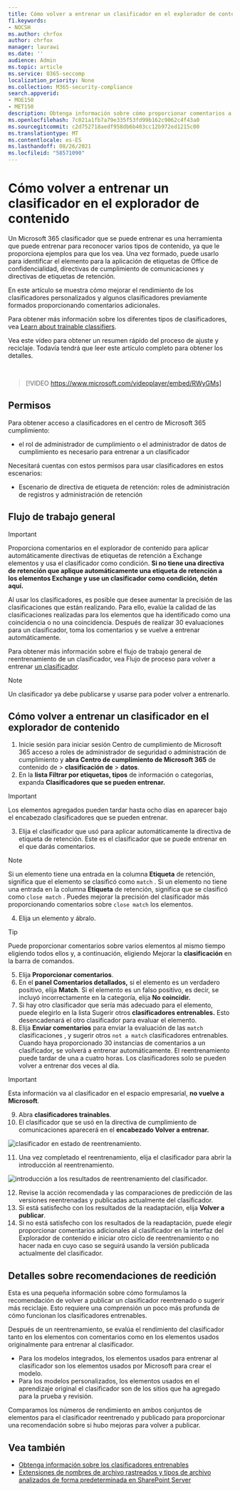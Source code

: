 ```yaml
---
title: Cómo volver a entrenar un clasificador en el explorador de contenido
f1.keywords:
- NOCSH
ms.author: chrfox
author: chrfox
manager: laurawi
ms.date: ''
audience: Admin
ms.topic: article
ms.service: O365-seccomp
localization_priority: None
ms.collection: M365-security-compliance
search.appverid:
- MOE150
- MET150
description: Obtenga información sobre cómo proporcionar comentarios a un clasificador que se puede entrenar en el Explorador de contenido.
ms.openlocfilehash: 7c021a1fb7a79e335f53fd99b162c9062c4f43a0
ms.sourcegitcommit: c2d752718aedf958db6b403cc12b972ed1215c00
ms.translationtype: MT
ms.contentlocale: es-ES
ms.lasthandoff: 08/26/2021
ms.locfileid: "58571090"
---
```

# <a name="how-to-retrain-a-classifier-in-content-explorer"></a>Cómo volver a entrenar un clasificador en el explorador de contenido

Un Microsoft 365 clasificador que se puede entrenar es una herramienta que puede entrenar para reconocer varios tipos de contenido, ya que le proporciona ejemplos para que los vea. Una vez formado, puede usarlo para identificar el elemento para la aplicación de etiquetas de Office de confidencialidad, directivas de cumplimiento de comunicaciones y directivas de etiquetas de retención.

En este artículo se muestra cómo mejorar el rendimiento de los clasificadores personalizados y algunos clasificadores previamente formados proporcionando comentarios adicionales.

Para obtener más información sobre los diferentes tipos de clasificadores, vea [Learn about trainable classifiers](classifier-learn-about.md).

Vea este vídeo para obtener un resumen rápido del proceso de ajuste y reciclaje. Todavía tendrá que leer este artículo completo para obtener los detalles.

</br>

> [!VIDEO https://www.microsoft.com/videoplayer/embed/RWyGMs]


## <a name="permissions"></a>Permisos

Para obtener acceso a clasificadores en el centro de Microsoft 365 cumplimiento:

- el rol de administrador de cumplimiento o el administrador de datos de cumplimiento es necesario para entrenar a un clasificador

Necesitará cuentas con estos permisos para usar clasificadores en estos escenarios:

- Escenario de directiva de etiqueta de retención: roles de administración de registros y administración de retención 

## <a name="overall-workflow"></a>Flujo de trabajo general

> [!IMPORTANT]
> Proporciona comentarios en el explorador de contenido para aplicar automáticamente directivas de etiquetas de retención a Exchange elementos y usa el clasificador como condición. **Si no tiene una directiva de retención que aplique automáticamente una etiqueta de retención a los elementos Exchange y use un clasificador como condición, detén aquí.**

Al usar los clasificadores, es posible que desee aumentar la precisión de las clasificaciones que están realizando. Para ello, evalúe la calidad de las clasificaciones realizadas para los elementos que ha identificado como una coincidencia o no una coincidencia. Después de realizar 30 evaluaciones para un clasificador, toma los comentarios y se vuelve a entrenar automáticamente.

Para obtener más información sobre el flujo de trabajo general de reentrenamiento de un clasificador, vea Flujo de proceso para volver a entrenar [un clasificador](classifier-learn-about.md#retraining-classifiers).

> [!NOTE]
> Un clasificador ya debe publicarse y usarse para poder volver a entrenarlo.

## <a name="how-to-retrain-a-classifier-in-content-explorer"></a>Cómo volver a entrenar un clasificador en el explorador de contenido

1. Inicie sesión para iniciar sesión Centro de cumplimiento de Microsoft 365 acceso a roles de administrador de seguridad o administración de cumplimiento y **abra Centro de cumplimiento de Microsoft 365** de contenido de  >  **clasificación de**  >  **datos**. 
2. En la **lista Filtrar por etiquetas, tipos** de información o categorías, expanda **Clasificadores que se pueden entrenar.**

> [!IMPORTANT]
> Los elementos agregados pueden tardar hasta ocho días en aparecer bajo el encabezado clasificadores que se pueden entrenar.

3. Elija el clasificador que usó para aplicar automáticamente la directiva de etiqueta de retención. Este es el clasificador que se puede entrenar en el que darás comentarios.

> [!NOTE]
> Si un elemento tiene una entrada en la columna **Etiqueta** de retención, significa que el elemento se clasificó como `match` .  Si un elemento no tiene una entrada en la columna **Etiqueta** de retención, significa que se clasificó como `close match` . Puedes mejorar la precisión del clasificador más proporcionando comentarios sobre `close match` los elementos. 

4. Elija un elemento y ábralo.
 
 > [!TIP]
> Puede proporcionar comentarios sobre varios elementos al mismo tiempo eligiendo todos ellos y, a continuación, eligiendo Mejorar la **clasificación** en la barra de comandos.

5. Elija **Proporcionar comentarios**.
6. En el **panel Comentarios detallados,** si el elemento es un verdadero positivo, elija **Match**.  Si el elemento es un falso positivo, es decir, se incluyó incorrectamente en la categoría, elija **No coincidir.**
7. Si hay otro clasificador que sería más adecuado para el elemento, puede elegirlo en la lista Sugerir otros **clasificadores entrenables.** Esto desencadenará el otro clasificador para evaluar el elemento.
8. Elija **Enviar comentarios** para enviar la evaluación de las `match` clasificaciones , y sugerir otros `not a match` clasificadores entrenables. Cuando haya proporcionado 30 instancias de comentarios a un clasificador, se volverá a entrenar automáticamente. El reentrenamiento puede tardar de una a cuatro horas. Los clasificadores solo se pueden volver a entrenar dos veces al día.

> [!IMPORTANT]
> Esta información va al clasificador en el espacio empresarial, **no vuelve a Microsoft**.

9. Abra **clasificadores trainables**.
10. El clasificador que se usó en la directiva de cumplimiento de comunicaciones aparecerá en el **encabezado Volver a entrenar.**

![clasificador en estado de reentrenamiento.](../media/classifier-retraining.png)

11. Una vez completado el reentrenamiento, elija el clasificador para abrir la introducción al reentrenamiento.

![introducción a los resultados de reentrenamiento del clasificador.](../media/classifier-retraining-overview.png)

12. Revise la acción recomendada y las comparaciones de predicción de las versiones reentrenadas y publicadas actualmente del clasificador.
13. Si está satisfecho con los resultados de la readaptación, elija **Volver a publicar**.
14. Si no está satisfecho con los resultados de la readaptación, puede elegir proporcionar comentarios adicionales al clasificador en la interfaz del Explorador de contenido e iniciar otro ciclo de reentrenamiento o no hacer nada en cuyo caso se seguirá usando la versión publicada actualmente del clasificador. 

## <a name="details-on-republishing-recommendations"></a>Detalles sobre recomendaciones de reedición

Esta es una pequeña información sobre cómo formulamos la recomendación de volver a publicar un clasificador reentrenado o sugerir más reciclaje. Esto requiere una comprensión un poco más profunda de cómo funcionan los clasificadores entrenables.

Después de un reentrenamiento, se evalúa el rendimiento del clasificador tanto en los elementos con comentarios como en los elementos usados originalmente para entrenar al clasificador. 

- Para los modelos integrados, los elementos usados para entrenar al clasificador son los elementos usados por Microsoft para crear el modelo.
- Para los modelos personalizados, los elementos usados en el aprendizaje original el clasificador son de los sitios que ha agregado para la prueba y revisión.

Comparamos los números de rendimiento en ambos conjuntos de elementos para el clasificador reentrenado y publicado para proporcionar una recomendación sobre si hubo mejoras para volver a publicar. 

## <a name="see-also"></a>Vea también

- [Obtenga información sobre los clasificadores entrenables](classifier-learn-about.md)
- [Extensiones de nombres de archivo rastreados y tipos de archivo analizados de forma predeterminada en SharePoint Server](/sharepoint/technical-reference/default-crawled-file-name-extensions-and-parsed-file-types)